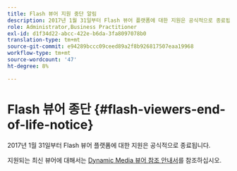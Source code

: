 ```yaml
---
title: Flash 뷰어 지원 중단 알림
description: 2017년 1월 31일부터 Flash 뷰어 플랫폼에 대한 지원은 공식적으로 종료됩니다.
role: Administrator,Business Practitioner
exl-id: d1f34d22-abcc-422e-b6da-3fa8097078b0
translation-type: tm+mt
source-git-commit: e94289bccc09ceed89a2f8b926817507eaa19968
workflow-type: tm+mt
source-wordcount: '47'
ht-degree: 8%

---
```


# Flash 뷰어 종단 {#flash-viewers-end-of-life-notice}

2017년 1월 31일부터 Flash 뷰어 플랫폼에 대한 지원은 공식적으로 종료됩니다.

지원되는 최신 뷰어에 대해서는 [Dynamic Media 뷰어 참조 안내서](https://experienceleague.adobe.com/docs/dynamic-media-developer-resources/library/home.html)를 참조하십시오.
